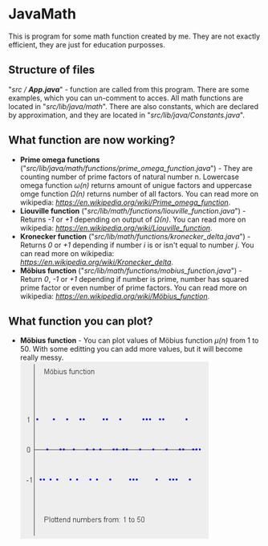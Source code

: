 # JavaMath

This is program for some math function created by me. They are not exactly efficient, they are just for education purposses.

## Structure of files

"*src /* ***App.java***" - function are called from this program. There are some examples, which you can un-comment to acces. All math functions are located in "*src/lib/java/math*". There are also constants, which are declared by approximation, and they are located in "*src/lib/java/Constants.java*".

## What function are now working?

- **Prime omega functions** ("*src/lib/java/math/functions/prime_omega_function.java*") - They are counting number of prime factors of natural number n. Lowercase omega function *ω(n)* returns amount of unigue factors and uppercase omge function *Ω(n)* returns number of all factors. You can read more on wikipedia: *https://en.wikipedia.org/wiki/Prime_omega_function*.
- **Liouville function** ("*src/lib/math/functions/liouville_function.java*") - Returns *-1* or *+1* depending on output of *Ω(n)*. You can read more on wikipedia: *https://en.wikipedia.org/wiki/Liouville_function*.
- **Kronecker function** ("*src/lib/math/functions/kronecker_delta.java*") - Returns *0* or *+1* depending if number *i* is or isn't equal to number *j*. You can read more on wikipedia: *https://en.wikipedia.org/wiki/Kronecker_delta*.
- **Möbius function** ("*src/lib/math/functions/mobius_function.java*") - Return *0*, *-1* or *+1* depending if number is prime, number has squared prime factor or even number of prime factors. You can read more on wikipedia: *https://en.wikipedia.org/wiki/Möbius_function*.

## What function you can plot?
- **Möbius function** - You can plot values of Möbius function *μ(n)* from 1 to 50. With some editting you can add more values, but it will become really messy. <br />
![plot](./img/mobius_function_plot.PNG)